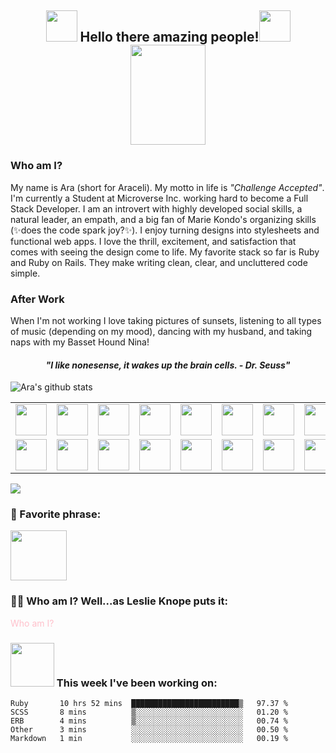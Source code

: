 <!--
**aracelicaes/aracelicaes** is a ✨ _special_ ✨ repository because its `README.md` (this file) appears on your GitHub profile.
-->
## <div align="center"><img src="https://media.giphy.com/media/fo2dhRTmaULbStoFkX/giphy.gif" width="50" height="50" /> Hello there amazing people!<img src="https://media.giphy.com/media/fo2dhRTmaULbStoFkX/giphy.gif" width="50" height="50" /> <img src="https://media.giphy.com/media/f3oXKfLFPCQxdLECS8/giphy.gif" width="120" height="160" /> </div>
### Who am I?
My name is Ara (short for Araceli). My motto in life is *"Challenge Accepted"*. I'm currently a Student at Microverse Inc. working hard to become a Full Stack Developer. I am an introvert with highly developed social skills, a natural leader, an empath, and a big fan of Marie Kondo's organizing skills (✨does the code spark joy?✨).
I enjoy turning designs into stylesheets and functional web apps. I love the thrill, excitement, and satisfaction that comes with seeing the design come to life. My favorite stack so far is Ruby and Ruby on Rails. They make writing clean, clear, and uncluttered code simple.

### After Work
When I'm not working I love taking pictures of sunsets, listening to all types of music (depending on my mood), dancing with my husband, and taking naps with my Basset Hound Nina! 


#### <div align="center">*"I like nonesense, it wakes up the brain cells. - Dr. Seuss"*</div>


![Ara's github stats](https://github-readme-stats.vercel.app/api/?username=aracelicaes&show_icons=true&hide_border=true&theme=buefy)

<table align="center">
  <tr >
    <td><img src="https://img.icons8.com/nolan/64/timeline-week.png" width="50" height="50" /></td>
    <td align="right"><img src="https://img.icons8.com/nolan/64/heroku.png" width="50" height="50" /></td>
    <td align="right"><img src="https://img.icons8.com/nolan/64/css-filetype.png" width="50" height="50" /></td>
    <td align="right"><img src="https://img.icons8.com/nolan/64/visual-studio-code-2019.png" width="50" height="50" /></td>
    <td align="right"><img src="https://img.icons8.com/nolan/64/diploma.png" width="50" height="50" /></td>
    <td align="right"><img src="https://img.icons8.com/nolan/64/multi-edit.png" width="50" height="50" /></td>
    <td align="right"><img src="https://img.icons8.com/nolan/64/linkedin-circled.png" width="50" height="50" /></td>
    <td align="right"><img src="https://img.icons8.com/nolan/64/html-5.png" width="50" height="50" /></td>   
  </tr>
  <tr>
    <td><img src="https://img.icons8.com/nolan/64/github.png" width="50" height="50" /></td>
    <td align="right"><img src="https://img.icons8.com/nolan/64/twitter-circled.png" width="50" height="50" /></td>
    <td align="right"><img src="https://img.icons8.com/nolan/64/adobe-illustrator.png" width="50" height="50" /></td>
    <td align="right"><img src="https://img.icons8.com/nolan/64/adobe-indesign.png" width="50" height="50" /></td>
    <td align="right"><img src="https://img.icons8.com/nolan/64/adobe-photoshop.png" width="50" height="50" /></td>
    <td align="right"><img src="https://img.icons8.com/nolan/64/javascript.png" width="50" height="50" /></td>
    <td align="right"><img src="https://img.icons8.com/nolan/64/react-native.png" width="50" height="50" /></td>
    <td align="right"><img src="https://img.icons8.com/nolan/64/gimp.png" width="50" height="50" /></td>
    <td align="right"><img src="https://img.icons8.com/nolan/64/inkscape.png" width="50" height="50" /></td>
  </tr>
</table>


<img src="https://img.icons8.com/nolan/64/working-with-a-laptop.png"/>

### 💬 Favorite phrase: <br>
<img src="https://media.giphy.com/media/H8FQZWE81iC6iguii7/giphy.gif" width="90" height="80" />
  
### 👧🏻 Who am I? Well...as Leslie Knope puts it: <br>
<span style="color: pink;">Who am I?</span>
    
### <img src="https://media.giphy.com/media/lOy2Atid9t5dpdj7XA/giphy.gif" width="70" height="70" /> This week I've been working on: 
<!--START_SECTION:waka-->
```text
Ruby       10 hrs 52 mins  ████████████████████████▒   97.37 % 
SCSS       8 mins          ▒░░░░░░░░░░░░░░░░░░░░░░░░   01.20 % 
ERB        4 mins          ▒░░░░░░░░░░░░░░░░░░░░░░░░   00.74 % 
Other      3 mins          ░░░░░░░░░░░░░░░░░░░░░░░░░   00.50 % 
Markdown   1 min           ░░░░░░░░░░░░░░░░░░░░░░░░░   00.19 % 
```
<!--END_SECTION:waka-->
